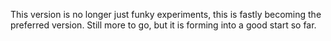 This version is no longer just funky experiments, this is fastly
becoming the preferred version. Still more to go, but it is forming
into a good start so far.

